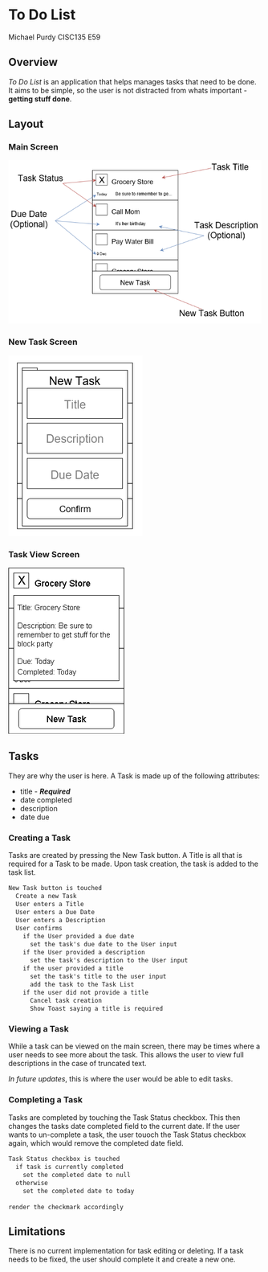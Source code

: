 # To Do List

Michael Purdy
CISC135 E59

## Overview

_To Do List_ is an application that helps manages tasks that need to be done.
It aims to be simple, so the user is not distracted from whats important - 
**getting stuff done**.

## Layout

### Main Screen

![Main Screen](docs/MainScreen.png?raw=true "Main Screen")

### New Task Screen

![New Task Screen](docs/NewTaskScreen.png?raw=true "New Task Screen")

### Task View Screen

![Task View Screen](docs/TaskViewScreen.png?raw=true "Task View Screen")

## Tasks

They are why the user is here.
A Task is made up of the following attributes:

* title - ___Required___
* date completed
* description 
* date due

### Creating a Task

Tasks are created by pressing the New Task button.
A Title is all that is required for a Task to be made.
Upon task creation, the task is added to the task list.

```psudocode
New Task button is touched
  Create a new Task
  User enters a Title
  User enters a Due Date
  User enters a Description
  User confirms
    if the User provided a due date
      set the task's due date to the User input
    if the User provided a description
      set the task's description to the User input
    if the user provided a title
      set the task's title to the user input
      add the task to the Task List
    if the user did not provide a title
      Cancel task creation
      Show Toast saying a title is required
```

### Viewing a Task

While a task can be viewed on the main screen, there may be times where a user needs to see more about the task.
This allows the user to view full descriptions in the case of truncated text.

_In future updates_, this is where the user would be able to edit tasks.

### Completing a Task

Tasks are completed by touching the Task Status checkbox.
This then changes the tasks date completed field to the current date.
If the user wants to un-complete a task, the user touoch the Task Status checkbox again, which would remove the completed date field.

```psudocode
Task Status checkbox is touched
  if task is currently completed
    set the completed date to null
  otherwise
    set the completed date to today

render the checkmark accordingly
```

## Limitations

There is no current implementation for task editing or deleting.
If a task needs to be fixed, the user should complete it and create a new one.
